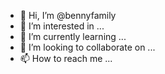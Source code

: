 - 👋 Hi, I’m @bennyfamily
- 👀 I’m interested in ...
- 🌱 I’m currently learning ...
- 💞️ I’m looking to collaborate on ...
- 📫 How to reach me ...

<!---
bennyfamily/bennyfamily is a ✨ special ✨ repository because its `README.md` (this file) appears on your GitHub profile.
You can click the Preview link to take a look at your changes.
--->
